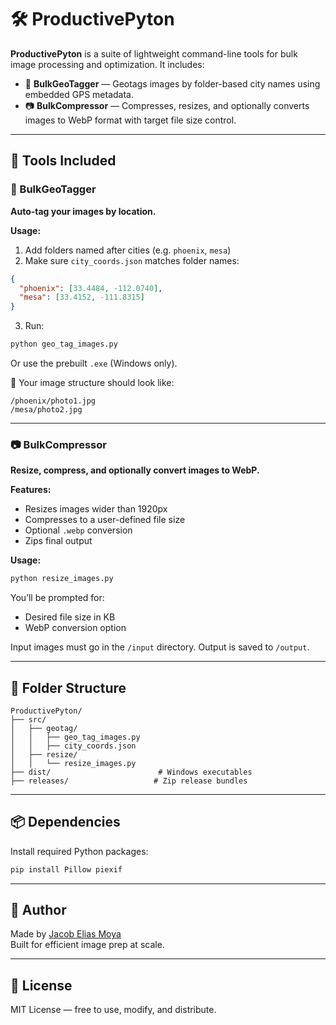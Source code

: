 # 🛠️ ProductivePyton

**ProductivePyton** is a suite of lightweight command-line tools for bulk image processing and optimization. It includes:

- 📍 **BulkGeoTagger** — Geotags images by folder-based city names using embedded GPS metadata.
- 📷 **BulkCompressor** — Compresses, resizes, and optionally converts images to WebP format with target file size control.

---

## 📁 Tools Included

### 📍 BulkGeoTagger

**Auto-tag your images by location.**

**Usage:**

1. Add folders named after cities (e.g. `phoenix`, `mesa`)
2. Make sure `city_coords.json` matches folder names:

```json
{
  "phoenix": [33.4484, -112.0740],
  "mesa": [33.4152, -111.8315]
}
```

3. Run:
```bash
python geo_tag_images.py
```
Or use the prebuilt `.exe` (Windows only).

📂 Your image structure should look like:

```
/phoenix/photo1.jpg
/mesa/photo2.jpg
```

---

### 📷 BulkCompressor

**Resize, compress, and optionally convert images to WebP.**

**Features:**

- Resizes images wider than 1920px
- Compresses to a user-defined file size
- Optional `.webp` conversion
- Zips final output

**Usage:**

```bash
python resize_images.py
```

You’ll be prompted for:

- Desired file size in KB
- WebP conversion option

Input images must go in the `/input` directory. Output is saved to `/output`.

---

## 💾 Folder Structure

```
ProductivePyton/
├── src/
│   ├── geotag/
│   │   ├── geo_tag_images.py
│   │   ├── city_coords.json
│   ├── resize/
│   │   └── resize_images.py
├── dist/                        # Windows executables
├── releases/                   # Zip release bundles
```

---

## 📦 Dependencies

Install required Python packages:

```bash
pip install Pillow piexif
```

---

## 👤 Author

Made by [Jacob Elias Moya](https://github.com/jacobEliasMoya)  
Built for efficient image prep at scale.

---

## 📄 License

MIT License — free to use, modify, and distribute.
